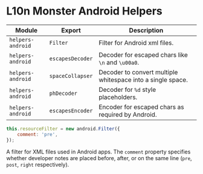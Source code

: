 # L10n Monster Android Helpers

|Module|Export|Description|
|---|---|---|
|`helpers-android`|`Filter`|Filter for Android xml files.|
|`helpers-android`|`escapesDecoder`|Decoder for escaped chars like `\n` and `\u00a0`.|
|`helpers-android`|`spaceCollapser`|Decoder to convert multiple whitespace into a single space.|
|`helpers-android`|`phDecoder`|Decoder for `%d` style placeholders.|
|`helpers-android`|`escapesEncoder`|Encoder for escaped chars as required by Android.|


```js
this.resourceFilter = new android.Filter({
    comment: 'pre',
});
```

A filter for XML files used in Android apps. The `comment` property specifies whether developer notes are placed before, after, or on the same line (`pre`, `post`, `right` respectively).
